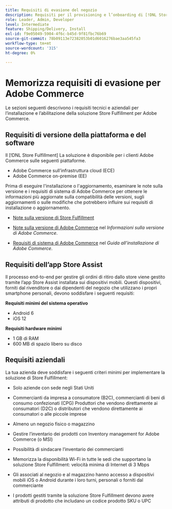 ```yaml
---
title: Requisiti di evasione del negozio
description: Requisiti per il provisioning e l’onboarding di [!DNL Store Fulfillment solution].
role: Leader, Admin, Developer
level: Intermediate
feature: Shipping/Delivery, Install
exl-id: f9e05049-5904-4f6c-b45d-9f81fbc76b69
source-git-commit: 78b09113e72382053b01d6016276bae3aa545fa3
workflow-type: tm+mt
source-wordcount: '315'
ht-degree: 0%

---
```


# Memorizza requisiti di evasione per Adobe Commerce

Le sezioni seguenti descrivono i requisiti tecnici e aziendali per l’installazione e l’abilitazione della soluzione Store Fulfillment per Adobe Commerce.

## Requisiti di versione della piattaforma e del software

Il [!DNL Store Fulfillment] La soluzione è disponibile per i clienti Adobe Commerce sulle seguenti piattaforme.

- Adobe Commerce sull’infrastruttura cloud (ECE)
- Adobe Commerce on-premise (EE)

Prima di eseguire l&#39;installazione o l&#39;aggiornamento, esaminare le note sulla versione e i requisiti di sistema di Adobe Commerce per ottenere le informazioni più aggiornate sulla compatibilità delle versioni, sugli aggiornamenti o sulle modifiche che potrebbero influire sui requisiti di installazione o aggiornamento.

- [Note sulla versione di Store Fulfillment](release-notes.md)

- [Note sulla versione di Adobe Commerce](https://experienceleague.adobe.com/docs/commerce-operations/release/versions.html) nel *Informazioni sulla versione di Adobe Commerce*.

- [Requisiti di sistema di Adobe Commerce](https://experienceleague.adobe.com/docs/commerce-operations/installation-guide/system-requirements.html) nel *Guida all’installazione di Adobe Commerce*.


## Requisiti dell’app Store Assist

Il processo end-to-end per gestire gli ordini di ritiro dallo store viene gestito tramite l’app Store Assist installata sui dispositivi mobili. Questi dispositivi, forniti dal rivenditore o dai dipendenti del negozio che utilizzano i propri smartphone personali, devono soddisfare i seguenti requisiti:

**Requisiti minimi del sistema operativo**

- Android 6
- iOS 12

**Requisiti hardware minimi**

- 1 GB di RAM
- 600 MB di spazio libero su disco

## Requisiti aziendali

La tua azienda deve soddisfare i seguenti criteri minimi per implementare la soluzione di Store Fulfillment:

- Solo aziende con sede negli Stati Uniti

- Commercianti da impresa a consumatore (B2C), commercianti di beni di consumo confezionati (CPG) Produttori che vendono direttamente ai consumatori (D2C) o distributori che vendono direttamente ai consumatori o alle piccole imprese

- Almeno un negozio fisico o magazzino

- Gestire l’inventario dei prodotti con Inventory management for Adobe Commerce (o MSI)

- Possibilità di sindacare l’inventario dei commercianti

- Memorizza la disponibilità Wi-Fi in tutte le sedi che supportano la soluzione Store Fulfillment: velocità minima di Internet di 3 Mbps

- Gli associati al negozio e al magazzino hanno accesso a dispositivi mobili iOS o Android durante i loro turni, personali o forniti dal commerciante

- I prodotti gestiti tramite la soluzione Store Fulfillment devono avere attributi di prodotto che includano un codice prodotto SKU o UPC
